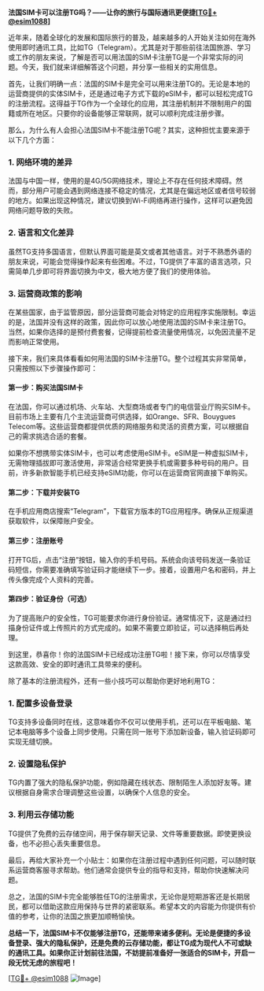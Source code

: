 **法国SIM卡可以注册TG吗？——让你的旅行与国际通讯更便捷[[TG💪+ @esim1088](https://t.me/s/esim1088)]**

近年来，随着全球化的发展和国际旅行的普及，越来越多的人开始关注如何在海外使用即时通讯工具，比如TG（Telegram）。尤其是对于那些前往法国旅游、学习或工作的朋友来说，了解是否可以用法国的SIM卡注册TG是一个非常实际的问题。今天，我们就来详细解答这个问题，并分享一些相关的实用信息。

首先，让我们明确一点：法国的SIM卡是完全可以用来注册TG的。无论是本地的运营商提供的实体SIM卡，还是通过电子方式下载的eSIM卡，都可以轻松完成TG的注册流程。这得益于TG作为一个全球化的应用，其注册机制并不限制用户的国籍或所在地区。只要你的设备能够正常联网，就可以顺利完成注册步骤。

那么，为什么有人会担心法国SIM卡不能注册TG呢？其实，这种担忧主要来源于以下几个方面：

### 1. **网络环境的差异**
法国与中国一样，使用的是4G/5G网络技术，理论上不存在任何技术障碍。然而，部分用户可能会遇到网络连接不稳定的情况，尤其是在偏远地区或者信号较弱的地方。如果出现这种情况，建议切换到Wi-Fi网络再进行操作，这样可以避免因网络问题导致的失败。

### 2. **语言和文化差异**
虽然TG支持多国语言，但默认界面可能是英文或者其他语言。对于不熟悉外语的朋友来说，可能会觉得操作起来有些困难。不过，TG提供了丰富的语言选项，只需简单几步即可将界面切换为中文，极大地方便了我们的使用体验。

### 3. **运营商政策的影响**
在某些国家，由于监管原因，部分运营商可能会对特定的应用程序实施限制。幸运的是，法国并没有这样的政策，因此你可以放心地使用法国的SIM卡来注册TG。当然，如果你选择的是预付费套餐，记得提前检查流量使用情况，以免因流量不足而影响正常使用。

接下来，我们来具体看看如何用法国的SIM卡注册TG。整个过程其实非常简单，只需按照以下步骤操作即可：

#### 第一步：购买法国SIM卡
在法国，你可以通过机场、火车站、大型商场或者专门的电信营业厅购买SIM卡。目前市场上主要有几个主流运营商可供选择，如Orange、SFR、Bouygues Telecom等。这些运营商都提供优质的网络服务和灵活的资费方案，可以根据自己的需求挑选合适的套餐。

如果你不想携带实体SIM卡，也可以考虑使用eSIM卡。eSIM是一种虚拟SIM卡，无需物理插拔即可激活使用，非常适合经常更换手机或需要多种号码的用户。目前，许多新款智能手机已经支持eSIM功能，你可以在运营商官网直接下单购买。

#### 第二步：下载并安装TG
在手机应用商店搜索“Telegram”，下载官方版本的TG应用程序。确保从正规渠道获取软件，以保障账户安全。

#### 第三步：注册账号
打开TG后，点击“注册”按钮，输入你的手机号码。系统会向该号码发送一条验证码短信，你需要准确填写验证码才能继续下一步。接着，设置用户名和密码，并上传头像完成个人资料的完善。

#### 第四步：验证身份（可选）
为了提高账户的安全性，TG可能要求你进行身份验证。通常情况下，这是通过扫描身份证件或上传照片的方式完成的。如果不需要立即验证，可以选择稍后再处理。

到这里，恭喜你！你的法国SIM卡已经成功注册TG啦！接下来，你可以尽情享受这款高效、安全的即时通讯工具带来的便利。

除了基本的注册流程外，还有一些小技巧可以帮助你更好地利用TG：

### **1. 配置多设备登录**
TG支持多设备同时在线，这意味着你不仅可以使用手机，还可以在平板电脑、笔记本电脑等多个设备上同步使用。只需在同一账号下添加新设备，输入验证码即可实现无缝切换。

### **2. 设置隐私保护**
TG内置了强大的隐私保护功能，例如隐藏在线状态、限制陌生人添加好友等。建议根据自身需求合理调整这些设置，以确保个人信息的安全。

### **3. 利用云存储功能**
TG提供了免费的云存储空间，用于保存聊天记录、文件等重要数据。即使更换设备，也不必担心丢失重要信息。

最后，再给大家补充一个小贴士：如果你在注册过程中遇到任何问题，可以随时联系运营商客服寻求帮助。他们通常会提供专业的指导和支持，帮助你快速解决问题。

总之，法国的SIM卡完全能够胜任TG的注册需求，无论你是短期游客还是长期居民，都可以借助这款应用保持与世界的紧密联系。希望本文的内容能为你提供有价值的参考，让你的法国之旅更加顺畅愉快。

**总结一下，法国SIM卡不仅能够注册TG，还能带来诸多便利。无论是便捷的多设备登录、强大的隐私保护，还是免费的云存储功能，都让TG成为现代人不可或缺的通讯工具。如果你正计划前往法国，不妨提前准备好一张适合的SIM卡，开启一段无忧无虑的旅程吧！**

[[TG💪+ @esim1088](https://t.me/s/esim1088) ![Image](https://i.postimg.cc/4NQfJmqS/Snipaste-2025-05-13-00-14-12.png)]